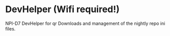 # DevHelper (Wifi required!)
NPI-D7 DevHelper for qr Downloads and management of the nightly repo ini files.

